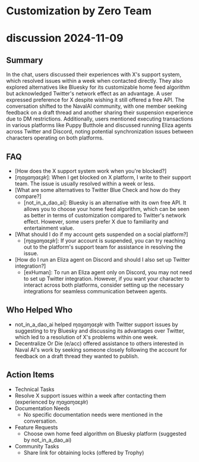 # Customization by Zero Team

# discussion 2024-11-09

## Summary
 In the chat, users discussed their experiences with X's support system, which resolved issues within a week when contacted directly. They also explored alternatives like Bluesky for its customizable home feed algorithm but acknowledged Twitter's network effect as an advantage. A user expressed preference for X despite wishing it still offered a free API. The conversation shifted to the NavalAI community, with one member seeking feedback on a draft thread and another sharing their suspension experience due to DM restrictions. Additionally, users mentioned executing transactions in various platforms like Puppy Butthole and discussed running Eliza agents across Twitter and Discord, noting potential synchronization issues between characters operating on both platforms.

## FAQ
 - [How does the X support system work when you're blocked?] 
  - [ɱɑყɑɱɑεʂƚɾ]: When I get blocked on X platform, I write to their support team. The issue is usually resolved within a week or less.
- [What are some alternatives to Twitter Blue Check and how do they compare?]
  - [not_in_a_dao_ai]: Bluesky is an alternative with its own free API. It allows you to choose your home feed algorithm, which can be seen as better in terms of customization compared to Twitter's network effect. However, some users prefer X due to familiarity and entertainment value.
- [What should I do if my account gets suspended on a social platform?] 
  - [ɱɑყɑɱɑεʂƚɾ]: If your account is suspended, you can try reaching out to the platform's support team for assistance in resolving the issue.
- [How do I run an Eliza agent on Discord and should I also set up Twitter integration?] 
  - [exHuman]: To run an Eliza agent only on Discord, you may not need to set up Twitter integration. However, if you want your character to interact across both platforms, consider setting up the necessary integrations for seamless communication between agents.

## Who Helped Who
 - not_in_a_dao_ai helped ɱɑყɑɱɑεʂƚɾ with Twitter support issues by suggesting to try Bluesky and discussing its advantages over Twitter, which led to a resolution of X's problems within one week.
- Decentralize Or Die (e/acc) offered assistance to others interested in Naval AI's work by seeking someone closely following the account for feedback on a draft thread they wanted to publish.

## Action Items
 - Technical Tasks
  - Resolve X support issues within a week after contacting them (experienced by ɱɑყɑɱɑεʂƚɾ)
- Documentation Needs
  - No specific documentation needs were mentioned in the conversation.
- Feature Requests
  - Choose own home feed algorithm on Bluesky platform (suggested by not_in_a_dao_ai)
- Community Tasks
  - Share link for obtaining locks (offered by Trophy)


